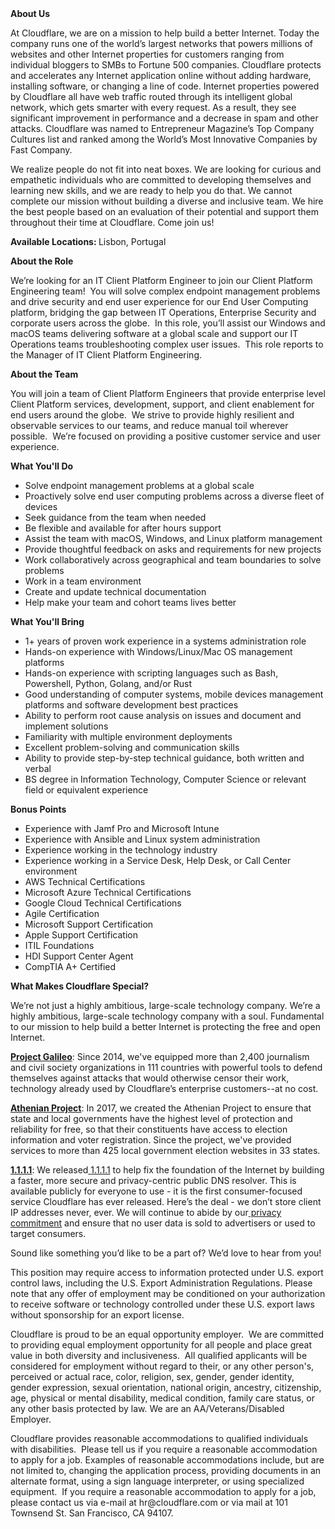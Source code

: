 <div class="content-intro">
	<div><strong>About Us</strong></div>
	<div>
		<p>At Cloudflare, we are on a mission to help build a better Internet. Today the company runs one of the world’s largest networks that powers millions of websites and other Internet properties for customers ranging from individual bloggers to SMBs to Fortune 500 companies. Cloudflare protects and accelerates any Internet application online without adding hardware, installing software, or changing a line of code. Internet properties powered by Cloudflare all have web traffic routed through its intelligent global network, which gets smarter with every request. As a result, they see significant improvement in performance and a decrease in spam and other attacks. Cloudflare was named to Entrepreneur Magazine’s Top Company Cultures list and ranked among the World’s Most Innovative Companies by Fast Company.&nbsp;</p>
		<p><span style="font-weight: 400;">We realize people do not fit into neat boxes. We are looking for curious and empathetic individuals who are committed to developing themselves and learning new skills, and we are ready to help you do that. We cannot complete our mission without building a diverse and inclusive team. We hire the best people based on an evaluation of their potential and support them throughout their time at Cloudflare. Come join us!&nbsp;</span></p>
	</div>
</div>
<p><strong>Available Locations: </strong>Lisbon, Portugal</p>
<p><strong>About the Role</strong></p>
<p>We’re looking for an IT Client Platform Engineer to join our Client Platform Engineering team!&nbsp; You will solve complex endpoint management problems and drive security and end user experience for our End User Computing platform, bridging the gap between IT Operations, Enterprise Security and corporate users across the globe.&nbsp; In this role, you’ll assist our Windows and macOS teams delivering software at a global scale and support our IT Operations teams troubleshooting complex user issues.&nbsp; This role reports to the Manager of IT Client Platform Engineering.</p>
<p><strong>About the Team</strong></p>
<p>You will join a team of Client Platform Engineers that provide enterprise level Client Platform services, development, support, and client enablement for end users around the globe.&nbsp; We strive to provide highly resilient and observable services to our teams, and reduce manual toil wherever possible.&nbsp; We’re focused on providing a positive customer service and user experience.</p>
<p><strong>What You'll Do</strong></p>
<ul>
	<li>Solve endpoint management problems at a global scale</li>
	<li>Proactively solve end user computing problems across a diverse fleet of devices</li>
	<li>Seek guidance from the team when needed</li>
	<li>Be flexible and available for after hours support</li>
	<li>Assist the team with macOS, Windows, and Linux platform management</li>
	<li>Provide thoughtful feedback on asks and requirements for new projects</li>
	<li>Work collaboratively across geographical and team boundaries to solve problems</li>
	<li>Work in a team environment</li>
	<li>Create and update technical documentation</li>
	<li>Help make your team and cohort teams lives better</li>
</ul>
<p><strong>What You'll Bring</strong></p>
<ul>
	<li>1+ years of proven work experience in a systems administration role</li>
	<li>Hands-on experience with Windows/Linux/Mac OS management platforms</li>
	<li>Hands-on experience with scripting languages such as Bash, Powershell, Python, Golang, and/or Rust</li>
	<li>Good understanding of computer systems, mobile devices management platforms and software development best practices</li>
	<li>Ability to perform root cause analysis on issues and document and implement solutions</li>
	<li>Familiarity with multiple environment deployments</li>
	<li>Excellent problem-solving and communication skills</li>
	<li>Ability to provide step-by-step technical guidance, both written and verbal</li>
	<li>BS degree in Information Technology, Computer Science or relevant field or equivalent experience</li>
</ul>
<p><strong>Bonus Points</strong></p>
<ul>
	<li>Experience with Jamf Pro and Microsoft Intune</li>
	<li>Experience with Ansible and Linux system administration</li>
	<li>Experience working in the technology industry</li>
	<li>Experience working in a Service Desk, Help Desk, or Call Center environment</li>
	<li>AWS Technical Certifications</li>
	<li>Microsoft Azure Technical Certifications</li>
	<li>Google Cloud Technical Certifications</li>
	<li>Agile Certification</li>
	<li>Microsoft Support Certification</li>
	<li>Apple Support Certification</li>
	<li>ITIL Foundations</li>
	<li>HDI Support Center Agent</li>
	<li>CompTIA A+ Certified</li>
</ul>
<div class="content-conclusion">
	<p><strong>What Makes Cloudflare Special?</strong></p>
	<p><span style="font-weight: 400;">We’re not just a highly ambitious, large-scale technology company. We’re a highly ambitious, large-scale technology company with a soul. Fundamental to our mission to help build a better Internet is protecting the free and open Internet.</span></p>
	<p><a href="https://blog.cloudflare.com/protecting-free-expression-online/"><strong>Project Galileo</strong></a><span style="font-weight: 400;">: Since 2014, we've equipped more than 2,400 journalism and civil society organizations in 111 countries with powerful tools to defend themselves against attacks that would otherwise censor their work, technology already used by Cloudflare’s enterprise customers--at no cost.</span></p>
	<p><strong><a href="https://www.cloudflare.com/athenian/">Athenian Project</a></strong><span style="font-weight: 400;">: In 2017, we created the Athenian Project to ensure that state and local governments have the highest level of protection and reliability for free, so that their constituents have access to election information and voter registration. Since the project, we've provided services to more than 425 local government election websites in 33 states.</span></p>
	<p><a href="https://1.1.1.1/"><strong>1.1.1.1</strong></a><span style="font-weight: 400;">: We released</span><a href="https://1.1.1.1/"> <span style="font-weight: 400;">1.1.1.1</span></a><span style="font-weight: 400;"> to help fix the foundation of the Internet by building a faster, more secure and privacy-centric public DNS resolver. This is available publicly for everyone to use - it is the first consumer-focused service Cloudflare has ever released. Here’s the deal - we don’t store client IP addresses never, ever. We will continue to abide by our</span><a href="https://developers.cloudflare.com/1.1.1.1/privacy/public-dns-resolver"> privacy commitment</a><span style="font-weight: 400;"> and ensure that no user data is sold to advertisers or used to target consumers.</span></p>
	<p><span style="font-weight: 400;">Sound like something you’d like to be a part of? We’d love to hear from you!</span></p>
	<p><span style="font-weight: 400;">This position may require access to information protected under U.S. export control laws, including the U.S. Export Administration Regulations. Please note that any offer of employment may be conditioned on your authorization to receive software or technology controlled under these U.S. export laws without sponsorship for an export license.</span></p>
	<p><span style="font-weight: 400;">Cloudflare is proud to be an equal opportunity employer. &nbsp;We are committed to providing equal employment opportunity for all people and place great value in both diversity and inclusiveness. &nbsp;All qualified applicants will be considered for employment without regard to their, or any other person's, perceived or actual</span> <span style="font-weight: 400;">race, color, religion, sex, gender, gender identity, gender expression, sexual orientation, national origin, ancestry, citizenship, age, physical or mental disability, medical condition, family care status, or any other basis protected by law. </span><span style="font-weight: 400;">We are an AA/Veterans/Disabled Employer.</span></p>
	<p><span style="font-weight: 400;">Cloudflare provides reasonable accommodations to qualified individuals with disabilities. &nbsp;Please tell us if you require a reasonable accommodation to apply for a job. Examples of reasonable accommodations include, but are not limited to, changing the application process, providing documents in an alternate format, using a sign language interpreter, or using specialized equipment. &nbsp;If you require a reasonable accommodation to apply for a job, please contact us via e-mail at </span><span style="font-weight: 400;">hr@cloudflare.com</span><span style="font-weight: 400;"> or via mail at 101 Townsend St. San Francisco, CA 94107.</span></p>
</div>